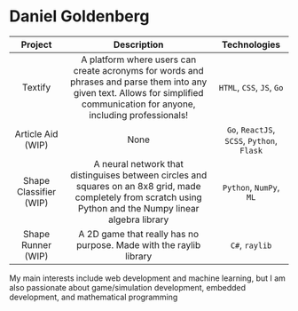 # Daniel Goldenberg

| Project                | Description  | Technologies |
| :-----------:          | :----------: | :----------: |
| Textify                | A platform where users can create acronyms for words and phrases and parse them into any given text. Allows for simplified communication for anyone, including professionals! | `HTML`, `CSS`, `JS`, `Go` |
| Article Aid (WIP)      | None | `Go`, `ReactJS`, `SCSS`, `Python`, `Flask` |
| Shape Classifier (WIP) | A neural network that distinguises between circles and squares on an 8x8 grid, made completely from scratch using Python and the Numpy linear algebra library | `Python`, `NumPy`, `ML` |
| Shape Runner (WIP)     | A 2D game that really has no purpose. Made with the raylib library | `C#`, `raylib` |

My main interests include web development and machine learning, but I am also passionate about game/simulation development, embedded development, and mathematical programming
